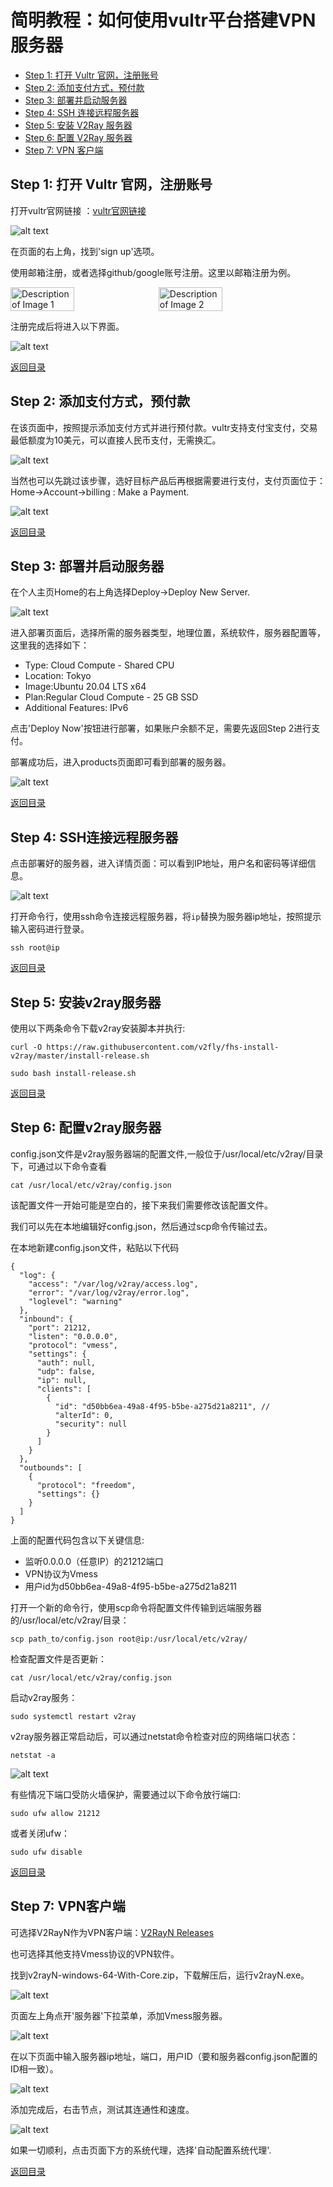 # 简明教程：如何使用vultr平台搭建VPN服务器
- [Step 1: 打开 Vultr 官网，注册账号](#step-1-打开-vultr-官网注册账号)
- [Step 2: 添加支付方式，预付款](#step-2-添加支付方式预付款)
- [Step 3: 部署并启动服务器](#step-3-部署并启动服务器)
- [Step 4: SSH 连接远程服务器](#step-4-ssh连接远程服务器)
- [Step 5: 安装 V2Ray 服务器](#step-5-安装v2ray服务器)
- [Step 6: 配置 V2Ray 服务器](#step-6-配置v2ray服务器)
- [Step 7: VPN 客户端](#step-7-vpn客户端)




## Step 1: 打开 Vultr 官网，注册账号
打开vultr官网链接 ：[vultr官网链接](https://www.vultr.com/?ref=9674465)

![alt text](img/signup.png)

在页面的右上角，找到'sign up'选项。

使用邮箱注册，或者选择github/google账号注册。这里以邮箱注册为例。

<div style="display: flex;">
    <img src="img/email.png" alt="Description of Image 1" style="margin-right: 10px; width: 45%;">
    <img src="img/auth.png" alt="Description of Image 2" style="width: 45%;">
</div>

注册完成后将进入以下界面。

![alt text](img/welcome.png)

[返回目录](#简明教程如何使用vultr平台搭建vpn服务器)
## Step 2: 添加支付方式，预付款
在该页面中，按照提示添加支付方式并进行预付款。vultr支持支付宝支付，交易最低额度为10美元，可以直接人民币支付，无需换汇。

![alt text](img/welcome-prefund.png)

当然也可以先跳过该步骤，选好目标产品后再根据需要进行支付，支付页面位于：Home->Account->billing : Make a Payment.

![alt text](img/pay.png)

[返回目录](#简明教程如何使用vultr平台搭建vpn服务器)
## Step 3: 部署并启动服务器
在个人主页Home的右上角选择Deploy->Deploy New Server.

![alt text](img/deploy-server.png)

进入部署页面后，选择所需的服务器类型，地理位置，系统软件，服务器配置等，这里我的选择如下：
* Type: Cloud Compute - Shared CPU
* Location: Tokyo
* Image:Ubuntu 20.04 LTS x64
* Plan:Regular Cloud Compute - 25 GB SSD
* Additional Features: IPv6

点击'Deploy Now'按钮进行部署，如果账户余额不足，需要先返回Step 2进行支付。

部署成功后，进入products页面即可看到部署的服务器。

![alt text](img/products-server.png)

[返回目录](#简明教程如何使用vultr平台搭建vpn服务器)
## Step 4: SSH连接远程服务器
点击部署好的服务器，进入详情页面：可以看到IP地址，用户名和密码等详细信息。

![alt text](img/server-details.png)

打开命令行，使用ssh命令连接远程服务器，将`ip`替换为服务器ip地址，按照提示输入密码进行登录。

```
ssh root@ip
```

[返回目录](#简明教程如何使用vultr平台搭建vpn服务器)
## Step 5: 安装v2ray服务器
使用以下两条命令下载v2ray安装脚本并执行:
```
curl -O https://raw.githubusercontent.com/v2fly/fhs-install-v2ray/master/install-release.sh
```
```
sudo bash install-release.sh
```

[返回目录](#简明教程如何使用vultr平台搭建vpn服务器)
## Step 6: 配置v2ray服务器
config.json文件是v2ray服务器端的配置文件,一般位于/usr/local/etc/v2ray/目录下，可通过以下命令查看
```
cat /usr/local/etc/v2ray/config.json
```
该配置文件一开始可能是空白的，接下来我们需要修改该配置文件。

我们可以先在本地编辑好config.json，然后通过scp命令传输过去。

在本地新建config.json文件，粘贴以下代码
```
{
  "log": {
    "access": "/var/log/v2ray/access.log",
    "error": "/var/log/v2ray/error.log",
    "loglevel": "warning"
  },
  "inbound": {
    "port": 21212, 
    "listen": "0.0.0.0",
    "protocol": "vmess",
    "settings": {
      "auth": null,
      "udp": false,
      "ip": null,
      "clients": [
        {
          "id": "d50bb6ea-49a8-4f95-b5be-a275d21a8211", //
          "alterId": 0,
          "security": null
        }
      ]
    }
  },
  "outbounds": [
    {
      "protocol": "freedom",
      "settings": {}
    }
  ]
}
```
上面的配置代码包含以下关键信息:
* 监听0.0.0.0（任意IP）的21212端口
* VPN协议为Vmess
* 用户id为d50bb6ea-49a8-4f95-b5be-a275d21a8211

打开一个新的命令行，使用scp命令将配置文件传输到远端服务器的/usr/local/etc/v2ray/目录：
```
scp path_to/config.json root@ip:/usr/local/etc/v2ray/
```
检查配置文件是否更新：
```
cat /usr/local/etc/v2ray/config.json
```
启动v2ray服务：
```
sudo systemctl restart v2ray
```
v2ray服务器正常启动后，可以通过netstat命令检查对应的网络端口状态：
```
netstat -a 
```
![alt text](img/netstat-a.png)

有些情况下端口受防火墙保护，需要通过以下命令放行端口:
```
sudo ufw allow 21212
```
或者关闭ufw：
```
sudo ufw disable
```

[返回目录](#简明教程如何使用vultr平台搭建vpn服务器)
## Step 7: VPN客户端
可选择V2RayN作为VPN客户端：[V2RayN Releases](https://github.com/2dust/v2rayN/releases)

也可选择其他支持Vmess协议的VPN软件。

找到v2rayN-windows-64-With-Core.zip，下载解压后，运行v2rayN.exe。

![alt text](img/release.png)

页面左上角点开'服务器'下拉菜单，添加Vmess服务器。

![alt text](img/v2ray1.png)

在以下页面中输入服务器ip地址，端口，用户ID（要和服务器config.json配置的ID相一致）。

![alt text](img/v2rayn.PNG)

添加完成后，右击节点，测试其连通性和速度。

![alt text](img/test.png)

如果一切顺利，点击页面下方的系统代理，选择'自动配置系统代理'.

[返回目录](#简明教程如何使用vultr平台搭建vpn服务器)

